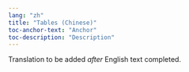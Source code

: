 ```yaml
---
lang: "zh"
title: "Tables (Chinese)"
toc-anchor-text: "Anchor"
toc-description: "Description"
---
```

Translation to be added _after_ English text completed.
